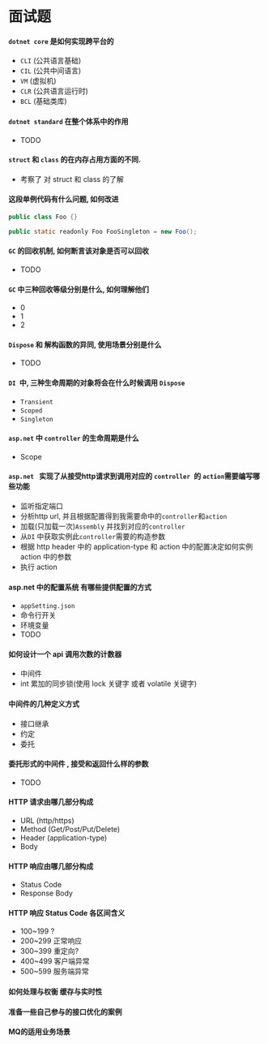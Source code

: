 # 面试题

#### `dotnet core` 是如何实现跨平台的

- `CLI` (公共语言基础)
- `CIL` (公共中间语言)
- `VM` (虚拟机)
- `CLR` (公共语言运行时)
- `BCL` (基础类库)

#### `dotnet standard` 在整个体系中的作用

- TODO

#### `struct` 和 `class` 的在内存占用方面的不同.

- 考察了 对 struct 和 class 的了解

#### 这段单例代码有什么问题, 如何改进

```java
public class Foo {}

public static readonly Foo FooSingleton = new Foo();
```


#### `GC` 的回收机制, 如何断言该对象是否可以回收

* TODO

#### `GC` 中三种回收等级分别是什么, 如何理解他们

* 0
* 1
* 2

#### `Dispose` 和 解构函数的异同, 使用场景分别是什么

* TODO

#### `DI `中, 三种生命周期的对象将会在什么时候调用 `Dispose`

* `Transient`
* `Scoped`
* `Singleton`

#### `asp.net` 中 `controller` 的生命周期是什么

- Scope

#### `asp.net ` 实现了从接受http请求到调用对应的 `controller `的 `action`需要编写哪些功能

- 监听指定端口
- 分析http url, 并且根据配置得到我需要命中的`controller`和`action`
- 加载(只加载一次)`Assembly` 并找到对应的`controller`
- 从`DI` 中获取实例此`controller`需要的构造参数
- 根据 http header 中的 application-type 和 action 中的配置决定如何实例 action 中的参数
- 执行 action

#### asp.net 中的配置系统 有哪些提供配置的方式

- `appSetting.json`
- 命令行开关
- 环境变量
- TODO

#### 如何设计一个 api 调用次数的计数器

- 中间件
- int 累加的同步锁(使用 lock 关键字 或者 volatile 关键字)

#### 中间件的几种定义方式

- 接口继承
- 约定
- 委托

#### 委托形式的中间件 , 接受和返回什么样的参数

- TODO

#### HTTP 请求由哪几部分构成

- URL       (http/https)
- Method (Get/Post/Put/Delete)
- Header  (application-type)
- Body

#### HTTP 响应由哪几部分构成

- Status Code
- Response Body

#### HTTP 响应 Status Code 各区间含义

- 100~199 ?
- 200~299 正常响应
- 300~399 重定向?
- 400~499 客户端异常
- 500~599 服务端异常

#### 如何处理与权衡 缓存与实时性

#### 准备一些自己参与的接口优化的案例

#### MQ的适用业务场景


